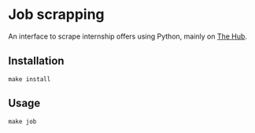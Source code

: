# Job scrapping

An interface to scrape internship offers using Python, mainly on [The Hub](https://thehub.io/).

## Installation

    make install

## Usage
    make job
